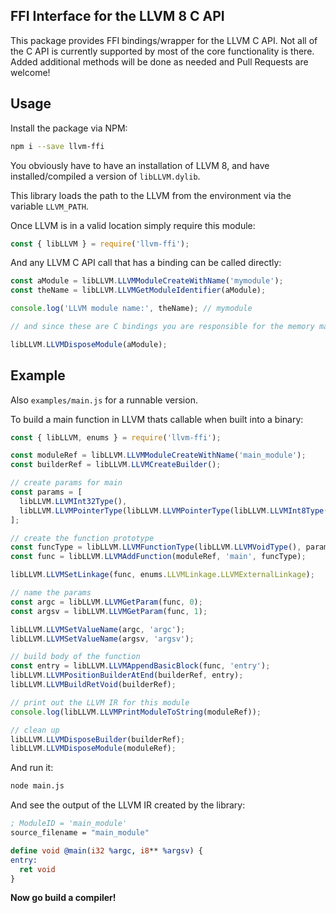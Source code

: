 ## FFI Interface for the LLVM 8 C API

This package provides FFI bindings/wrapper for the LLVM C API. Not all of the C API is currently supported by most of the core functionality is there. Added additional methods will be done as needed and Pull Requests are welcome!

## Usage

Install the package via NPM:

```bash
npm i --save llvm-ffi
```

You obviously have to have an installation of LLVM 8, and have installed/compiled a version of `libLLVM.dylib`.

This library loads the path to the LLVM from the environment via the variable `LLVM_PATH`.

Once LLVM is in a valid location simply require this module:

```javascript
const { libLLVM } = require('llvm-ffi');
```

And any LLVM C API call that has a binding can be called directly:

```javascript
const aModule = libLLVM.LLVMModuleCreateWithName('mymodule');
const theName = libLLVM.LLVMGetModuleIdentifier(aModule);

console.log('LLVM module name:', theName); // mymodule

// and since these are C bindings you are responsible for the memory management

libLLVM.LLVMDisposeModule(aModule);
```

## Example

Also `examples/main.js` for a runnable version.

To build a main function in LLVM thats callable when built into a binary:

```javascript
const { libLLVM, enums } = require('llvm-ffi');

const moduleRef = libLLVM.LLVMModuleCreateWithName('main_module');
const builderRef = libLLVM.LLVMCreateBuilder();

// create params for main
const params = [
  libLLVM.LLVMInt32Type(),
  libLLVM.LLVMPointerType(libLLVM.LLVMPointerType(libLLVM.LLVMInt8Type(), 0), 0)
];

// create the function prototype
const funcType = libLLVM.LLVMFunctionType(libLLVM.LLVMVoidType(), params, params.length, 0);
const func = libLLVM.LLVMAddFunction(moduleRef, 'main', funcType);

libLLVM.LLVMSetLinkage(func, enums.LLVMLinkage.LLVMExternalLinkage);

// name the params
const argc = libLLVM.LLVMGetParam(func, 0);
const argsv = libLLVM.LLVMGetParam(func, 1);

libLLVM.LLVMSetValueName(argc, 'argc');
libLLVM.LLVMSetValueName(argsv, 'argsv');

// build body of the function
const entry = libLLVM.LLVMAppendBasicBlock(func, 'entry');
libLLVM.LLVMPositionBuilderAtEnd(builderRef, entry);
libLLVM.LLVMBuildRetVoid(builderRef);

// print out the LLVM IR for this module
console.log(libLLVM.LLVMPrintModuleToString(moduleRef));

// clean up
libLLVM.LLVMDisposeBuilder(builderRef);
libLLVM.LLVMDisposeModule(moduleRef);
```

And run it:

```bash
node main.js
```

And see the output of the LLVM IR created by the library:

```LLVM
; ModuleID = 'main_module'
source_filename = "main_module"

define void @main(i32 %argc, i8** %argsv) {
entry:
  ret void
}
```

**Now go build a compiler!**
